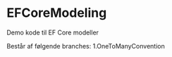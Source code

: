 # EFCoreModeling
Demo kode til EF Core modeller

Består af følgende branches:
1.OneToManyConvention

